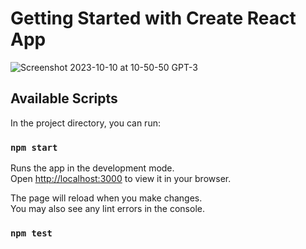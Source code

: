 # Getting Started with Create React App
![Screenshot 2023-10-10 at 10-50-50 GPT-3](https://github.com/Ali-munir/jsm/assets/88024005/71af4a04-1fa8-4b0f-9820-69228501568a)

## Available Scripts

In the project directory, you can run:

### `npm start`

Runs the app in the development mode.\
Open [http://localhost:3000](http://localhost:3000) to view it in your browser.

The page will reload when you make changes.\
You may also see any lint errors in the console.

### `npm test`


